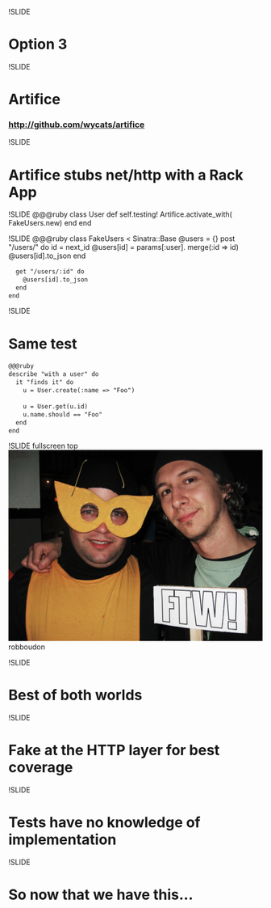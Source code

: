 !SLIDE
# Option 3

!SLIDE
# Artifice
### http://github.com/wycats/artifice

!SLIDE
# Artifice stubs net/http with a Rack App

!SLIDE
    @@@ruby
    class User
      def self.testing!
        Artifice.activate_with(
                   FakeUsers.new)
      end
    end

!SLIDE
    @@@ruby
    class FakeUsers < Sinatra::Base
      @users = {}
      post "/users/" do
        id = next_id
        @users[id] = params[:user].
                          merge(:id => id)
        @users[id].to_json
      end

      get "/users/:id" do
        @users[id].to_json
      end
    end

!SLIDE
# Same test
    @@@ruby
    describe "with a user" do
      it "finds it" do
        u = User.create(:name => "Foo")

        u = User.get(u.id)
        u.name.should == "Foo"
      end
    end

!SLIDE fullscreen top
![](ftw.jpg)
<span class="caption flickr">robboudon</span>

!SLIDE
# Best of both worlds

!SLIDE
# Fake at the HTTP layer for best coverage

!SLIDE
# Tests have no knowledge of implementation

!SLIDE
# So now that we have this...
